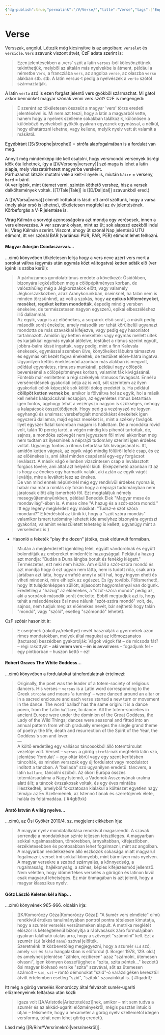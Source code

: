 ```yaml
---
{"dg-publish":true,"permalink":"/V/Verse/","title":"Verse","tags":["Englishtexttranslated"],"created":"2025-05-01T10:22","updated":"2025-06-20T23:36"}
---
```



# Verse

Versszak, angolul. Létezik még kicsinyítve is az angolban: `verselet` és `versicle`. `Vers` szavunk viszont átvét, CzF adata szerint is:  
> Ezen jelentésekben a ,vers' szót a latin `versus`-ból kölcsönzöttnek tekinthetjük, melyből az általán más nyelvekbe is átment, például a németbe `Vers`, a francziába `vers`, az angolba `verse`, az olaszba `verso` alakban stb. stb. A latin versus-t pedig a nyelvészek a `verto` szótól származtatják.  

A latin `verto` szó is ezen forgást jelentő vers gyökből származhat. Mi gátol akkor bennünket magyar szónak venni vers szót? CzF is megengedi:  
> E szerént az tökéletesen összeüt a magyar 'vers' törzs eredeti jelentésével is. Mi nem azt teszi, hogy a latin a magyarból vette, hanem hogy a nyelvek szelleme sokakban találkozik, különösen a különböző nyelvekbeli gyökök gyakran egyeznek egymással, a nélkül, hogy elhatározni lehetne, vagy kellene, melyik nyelv vett át valamit a másiktól.  

Egyébiránt [[S/Strophe\|strophe]] = strófa alapfogalmában is a fordulat van meg.  

Annyit még mindenképp ide kell csatolni, hogy versmondó versenyek ősrégi idők óta lehetnek, így a [[V/Verseny\|verseny]] szó maga is lehet a latin alapja, mely visszatérhetett magyarba versként.  
Párhuzamot látszik mutatni vele a kelt-ír nyelv is, miután `báire` = verseny, `bard` = bárd.  
(A ver igénk, mint ütemet verni, szintén köthető vershez, hisz a versek dalköltemények voltak. [[T/Tale\|Tale]] is [[D/Dal\|dal]] szavunkból ered.)  

A [[V/Varsa\|varsa]] címnél írottakat is lásd: ott arról szóltunk, hogy a varsa (mely akár orsó is lehetne), tökéletesen megfelel az év jelentésének. Körbeforgás a V-R jelentése is.  

Virág Kálmán a sorvégi azonosságokra azt mondja egy verésesek, innen a vers elnevezése. A ver szavunk olyan, mint az üt; sok alapszó ezekből indul ki, Virág Kálmán szerint. Viszont, ahogy üt szónál Nap jelentésű UTU etimont, itt ver szónál BAR (variánsai PUR, PAR, PER) etimont lehet felhozni.  

#### Magyar Adorján Csodaszarvas...  

...című könyvében tökéletesen leírja hogy a vers neve azért vers mert a sorokat váltva (egymás után egymás közt váltogatva) ketten adták elő (ver igénk is szóba kerül):  
> A párhuzamos gondolatritmus eredete a következő: Ősidőkben, bizonyára legkésőbben még a cölöpépítményes korban, de valószínűleg még a Jégkorszakok előtt, vagy valamely Jégkorszakközben, azaz Aranykorunkban, őseinknél, ha talán nem is minden törzsünknél, az volt a szokás, hogy **az epikus költeményeket, meséket, regéket ketten mondották**, éspedig mindig versben énekelve, de természetesen nagyon egyszerű, epikai elbeszéléshez illő dallammal.  
> Az egyik, vagy is az előénekes, a sorpárok első sorát, a másik pedig második sorát énekelte, amely második sor tehát körülbelül ugyanazt mondotta de más szavakkal kifejezve, vagy pedig egy hasonlatot tartalmazott. Amidőn így ketten énekeltek: vagy egymás mellett ültek és karjaikkal egymás nyakát átölelve, testüket a ritmus szerint együtt, jobbra-balra kissé ingatták, vagy pedig, mint a finn Kalevala énekesek, egymással szemben ülve, könyökeiket lábukra támasztva és egymás két kezét fogva énekeltek, de testüket előre-hátra ingatva.  
> Ugyanilyen kettős éneklésmód azonban más alakban is megvolt, például egyenletes, ritmusos munkánál, például nagy cölöpök beverésénél a cölöpépítményes korban, valamint fák kivágásánál. Föntebb már említettem a régi székelyek ritmusos favágását. Ennél a verséneklésnek gyakorlati célja az is volt, sőt szerintem az ilyen gyakorlati célok képezték sok költői dolog eredetét is. Ha például **cölöpöt ketten vernek be**, amikor is fölváltva hol az egyik, hol a másik kell nehéz kalapácsával lecsapjon, az egyenletes ritmus betartása igen fontos, úgyhogy tehát a vezényszó nagyon is szükséges, nehogy a kalapácsok összeütődjenek. Hogy pedig a vezényszó ne legyen egyhangú és unalmas: versbefoglalt mondókákat énekeltek igen egyszerű dallamra, majd egész meséket is, mint a székely favágók.  
> Ilyet egyszer fiatal koromban magam is hallottam. De a mondóka rövid volt, talán 10 percig tartó, a végén mindig kis pihenőt tartottak, de, sajnos, a mondóka szövegét nem jegyeztem föl mivel akkoriban még nem tudtam az ilyesminek a néprajzi tudomány szerinti igen érdekes voltát. Ugyanígy fontos a ritmus betartása fák kivágásánál is. Itt, amidőn ketten vágnak, az egyik vágó mindig fölülről lefelé csap, és ez az előénekes is, ami által minden csapásnál egy-egy forgácsot leválaszt. A másik vágó ellenben vízszintesen csap a leválasztott forgács tövére, ami által azt helyéről kiüti. Elképzelhető azonban itt az is hogy az énekes egy harmadik valaki, aki aztán az egyik vágót leváltja, mire a leváltott lesz az énekes.  
> De van mind ennek népünknél még egy rendkívül érdekes nyoma is, habár ma már a romlás oly fokán hogy a néprajzi tudományban nem járatosak előtt alig ismerhető föl. Ezt megtaláljuk némely mesegyűjteményünkben, például Benedek Elek "Magyar mese és mondavilág"-ában is. A mese címe "A hazug és a szót-szóra mondó." Itt egy legény megkérdez egy másikat: "Tudsz-e szót szóra mondani?" E kérdésből az tűnik ki, hogy a "szót szóra mondás" valamikor ismert tudomány lehetett (de amelyhez bizonyára egyrészt gyakorlat, valamint veleszületett tehetség is kellett, ugyanúgy mint a verseléshez is.)  
- Hasonló a feketék "play the dozen" játéka, csak eldurvult formában.

> Miután a megkérdezett igenlőleg felel, együtt vándorolnak és együtt bolondítják az embereket mindenféle hazugsággal. Például a hazug azt mondja: "Budán a Duna lángba borult és fenékig kiégett." Természetes, ezt neki nem hiszik. Ám előáll a szót-szóra mondó és azt mondja hogy ő ezt ugyan nem látta, nem is tudott róla, csak arra jártában azt látta, hogy arrafelé annyi a sült hal, hogy ingyen eheti és viheti mindenki, mire elhiszik az egészet. És így tovább. Fölismerhető, hogy itt tulajdonképpen züllött, aljasodott hagyománnyal van dolgunk. Eredetileg a "hazug" az előénekes, a "szót-szóra mondó" pedig az, aki a sorpárok második sorát énekelte. Ebből megtudjuk azt is, hogy tehát a másodénekes ősi neve nálunk "szót-szóra mondó" volt, de, sajnos, nem tudjuk meg az előénekes nevét, bár sejthető hogy talán "mondó", vagy "szóló", esetleg "szómondó" lehetett.  

CzF szótár hasonlót ír:  
> E cserjének (rakottya/rekettye) nevét használják a gyermekek azon rímes mondatokban, melyek által magukat az időmozzanatos (tactusos) beszédben gyakorolják: Vágok vágok fát – de micsoda fát? – régi rakottyát – **aki velem vers – én is avval vers** – fogadjunk fel – egy pintborban – huszon kettő – ez!  

#### Robert Graves The White Goddess...

...című könyvében a fordulatokat táncfordulatnak értelmezi:  
> Originally, the poet was the leader of a totem-society of religious dancers. His verses – `versus` is a Latin word corresponding to the Greek `strophe` and means 'a turning' – were danced around an altar or in a sacred enclosure and each verse started a new turn or movement in the dance. The word 'ballad' has the same origin: it is a dance poem, from the Latin `ballare`, to dance. All the totem-societies in ancient Europe were under the dominion of the Great Goddess, the Lady of the Wild Things; dances were seasonal and fitted into an annual pattern from which gradually emerges the single grand theme of poetry: the life, death and resurrection of the Spirit of the Year, the Goddess's son and lover.  
> —  
> A költő eredetileg egy vallásos táncosokból álló totemtársulat vezetője volt. Verseit – `versus` a görög `strofá`-nak megfelelő latin szó, jelentése 'fordulat' – egy oltár körül vagy egy szent kerítésben táncolták, és minden versszak egy új fordulatot vagy mozdulatot indított a táncban. A "ballada" szó ugyanilyen eredetű: táncvers, a latin `ballare`, táncolni szóból. Az ókori Európa összes totemtársadalma a Nagy Istennő, a Vadonok Asszonyának uralma alatt állt; a táncok évszakosak voltak, és egy éves mintába illeszkedtek, amelyből fokozatosan kialakul a költészet egyetlen nagy témája: az Év Szellemének, az Istennő fiának és szeretőjének élete, halála és feltámadása.  { #4gb9xk}


#### Arató István A világ nyelve...

...című, az Ősi Gyökér 2010/4. sz. megjelent cikkében írja:  
> A magyar nyelv mondatalkotása rendkívül magasrendű. A szavak sorrendje a mondatokban szinte teljesen tetszőleges. A magyarban sokkal rugalmasabban, tömörebben, árnyaltabban, kifejezőbben, érzékletesebben és pontosabban lehet fogalmazni, mint az angolban. A magyarban rendelkezésre álló eszközök sokasága miatt magyarul fogalmazni, verset írni sokkal könnyebb, mint bármilyen más nyelven. A magyar versekre a szabad szárnyalás, a könnyedség, a rugalmasság, hajlékonyság, a színes, képies kifejezésmód jellemző. Nem véletlen, hogy időmértékes verselés a görögön és latinon kívül csak magyarul lehetséges. Ez már önmagában is azt jelenti, hogy a magyar klasszikus nyelv.  

#### Götz László Keleten kél a Nap...

...című könyvének 965-966. oldalán írja:
> [[K/Komoróczy Géza\|Komoróczy Géza]] "A šumér vers elmélete" című rendkívül értékes tanulmányában pontról pontra tételesen kimutatja, hogy a szumér verselés versütemeken alapult. A metrika meglétét először is kétségtelenül bizonyítja a ráolvasások záró formulájában gyakran található utalás arra, hogy a szöveget "számolni" kell. Ezt a szumér `šid` (akkád `manu`) szóval jelölték.  
> Szeretnénk itt közbevetőleg megjegyezni, hogy a szumér `šid` szó, amely `sit` és `šita` hangalakban is előfordul (l. Borger 1978, 129. old.) és amelynek jelentése "zählen, rezitieren" azaz "számolni, ütemesen olvasni", igen könnyen összefügghet a "szita, szita péntek..." kezdetű ősi magyar kiolvasó versike "szita" szavával, sőt az ütemesen számolt – `šid`, `sit` – rontó démonokat "szid"-ó varázsigéken keresztül átvitt értelemben esetleg "szid", "szitok" szavainkkal is.  { #fqadn1}


Itt még a görög verselés Komoróczy által felvázolt sumér-ugariti előzményeinek feltárása után közli:  
> Igaza volt [[A/Aristotle\|Arisztotelész]]nek, amikor – mit sem tudva a szumér és az akkád-ugariti előzményekről, mégis pusztán intuíció útján – felismerte, hogy a hexameter a görög nyelv szellemétől idegen versforma, tehát nem lehet görög eredetű.  

Lásd még [[R/Rím#Versrímekről\|versrímekről]].  